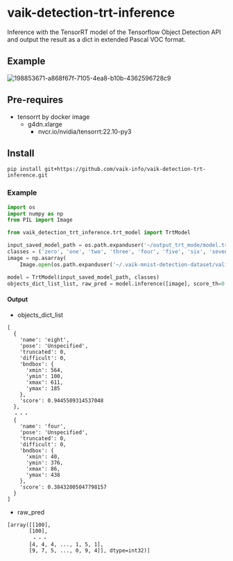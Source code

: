 # vaik-detection-trt-inference

Inference with the TensorRT model of the Tensorflow Object Detection API and output the result as a dict in extended Pascal VOC format.

## Example

![198853671-a868f67f-7105-4ea8-b10b-4362596728c9](https://user-images.githubusercontent.com/116471878/199366179-ebea5174-aea7-4089-91fa-85c5fe85c0e7.png)

## Pre-requires

- tensorrt by docker image
  - g4dn.xlarge
    - nvcr.io/nvidia/tensorrt:22.10-py3

## Install

``` shell
pip install git+https://github.com/vaik-info/vaik-detection-trt-inference.git
```

### Example

```python
import os
import numpy as np
from PIL import Image

from vaik_detection_trt_inference.trt_model import TrtModel

input_saved_model_path = os.path.expanduser('~/output_trt_mode/model.trt')
classes = ('zero', 'one', 'two', 'three', 'four', 'five', 'six', 'seven', 'eight', 'nine')
image = np.asarray(
    Image.open(os.path.expanduser('~/.vaik-mnist-detection-dataset/valid/valid_000000000.jpg')).convert('RGB'))

model = TrtModel(input_saved_model_path, classes)
objects_dict_list_list, raw_pred = model.inference([image], score_th=0.2, nms_th=0.5)
```


#### Output

- objects_dict_list

```text
[
  {
    'name': 'eight',
    'pose': 'Unspecified',
    'truncated': 0,
    'difficult': 0,
    'bndbox': {
      'xmin': 564,
      'ymin': 100,
      'xmax': 611,
      'ymax': 185
    },
    'score': 0.9445509314537048
  },
  ・・・
  {
    'name': 'four',
    'pose': 'Unspecified',
    'truncated': 0,
    'difficult': 0,
    'bndbox': {
      'xmin': 40,
      'ymin': 376,
      'xmax': 86,
      'ymax': 438
    },
    'score': 0.38432005047798157
  }
]
```

- raw_pred
```
[array([[100],
       [100],
        ・・・
       [4, 4, 4, ..., 1, 5, 1],
       [9, 7, 5, ..., 0, 9, 4]], dtype=int32)]

```